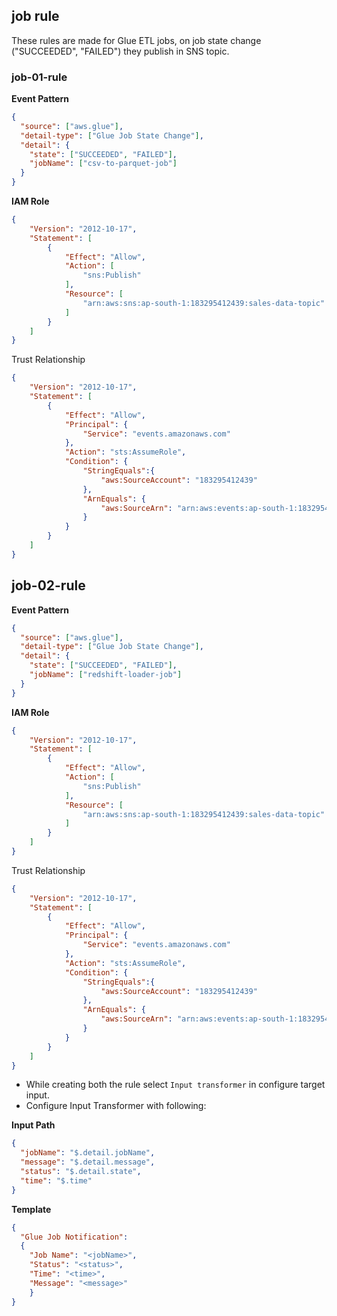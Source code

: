 ## job rule

These rules are made for Glue ETL jobs, on job state change ("SUCCEEDED", "FAILED") they publish in SNS topic.

### job-01-rule

**Event Pattern**

```json
{
  "source": ["aws.glue"],
  "detail-type": ["Glue Job State Change"],
  "detail": {
    "state": ["SUCCEEDED", "FAILED"],
    "jobName": ["csv-to-parquet-job"]
  }
}
```

**IAM Role**

```json
{
    "Version": "2012-10-17",
    "Statement": [
        {
            "Effect": "Allow",
            "Action": [
                "sns:Publish"
            ],
            "Resource": [
                "arn:aws:sns:ap-south-1:183295412439:sales-data-topic"
            ]
        }
    ]
}
```

Trust Relationship

```json
{
    "Version": "2012-10-17",
    "Statement": [
        {
            "Effect": "Allow",
            "Principal": {
                "Service": "events.amazonaws.com"
            },
            "Action": "sts:AssumeRole",
            "Condition": {
                "StringEquals":{
                    "aws:SourceAccount": "183295412439"
                },
                "ArnEquals": {
                    "aws:SourceArn": "arn:aws:events:ap-south-1:183295412439:rule/job-01-rule"
                }
            }
        }
    ]
}
```

## job-02-rule

**Event Pattern**

```json
{
  "source": ["aws.glue"],
  "detail-type": ["Glue Job State Change"],
  "detail": {
    "state": ["SUCCEEDED", "FAILED"],
    "jobName": ["redshift-loader-job"]
  }
}
```

**IAM Role**

```json
{
    "Version": "2012-10-17",
    "Statement": [
        {
            "Effect": "Allow",
            "Action": [
                "sns:Publish"
            ],
            "Resource": [
                "arn:aws:sns:ap-south-1:183295412439:sales-data-topic"
            ]
        }
    ]
}
```

Trust Relationship

```json
{
    "Version": "2012-10-17",
    "Statement": [
        {
            "Effect": "Allow",
            "Principal": {
                "Service": "events.amazonaws.com"
            },
            "Action": "sts:AssumeRole",
            "Condition": {
                "StringEquals":{
                    "aws:SourceAccount": "183295412439"
                },
                "ArnEquals": {
                    "aws:SourceArn": "arn:aws:events:ap-south-1:183295412439:rule/job-02_rule"
                }
            }
        }
    ]
}
```


* While creating both the rule select `Input transformer` in configure target input.
* Configure Input Transformer with following:

**Input Path**

```json
{
  "jobName": "$.detail.jobName",
  "message": "$.detail.message",
  "status": "$.detail.state",
  "time": "$.time"
}
```

**Template**

```json
{
  "Glue Job Notification":
  {
    "Job Name": "<jobName>",
    "Status": "<status>",
    "Time": "<time>",
    "Message": "<message>"
    }
}
```
